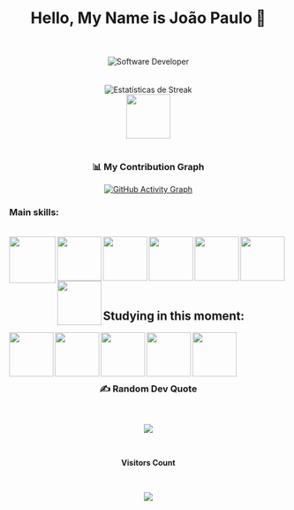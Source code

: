 <div align="center"> <h1>Hello, My Name is João Paulo 📓</h1> </div>



<br>
<br>


<div align="center">
  <img src="https://media.istockphoto.com/id/1470350413/vector/software-developer-working-with-computers.jpg?s=612x612&w=0&k=20&c=rMDiFqhfe3PUzikjGeCuSl-x4YlXFCcnM_psO4MlOU0=" alt="Software Developer">
</div>


 

<br>
<br>

<div align="center">
  <img src="https://github-readme-streak-stats.herokuapp.com/?user=JoaoPaulo23342&theme=dark&hide_border=false" alt="Estatísticas de Streak" />
</div>



<div align="center"> 


</a>


 
</a>


<a >
<img align="center"  
</a>
<br>


<a  href="https://www.linkedin.com/in/joaopauloresende/" target=_blank>
<img align="center"  height="80" width="80" src="https://github.com/carolbarbosa101/carolbarbosa101/assets/44561610/bc26a6f8-f0d3-4f15-82e1-55680c48f269">
</a>

</div>
<br>

<div align="center">

### 📊 My Contribution Graph

[![GitHub Activity Graph](https://github-readme-activity-graph.vercel.app/graph?username=JoaoPaulo23342&bg_color=000000&color=ffffff&line=ffffff&point=ffffff&area=true&area_color=1a1a1a&custom_title=JoaoPaulo's%20Contributions&hide_border=true&radius=8)](https://github.com/ashutosh00710/github-readme-activity-graph)

</div>

### Main skills:
<br>
<div align="left"> 
<img align="left" height="84" width="84" src="https://skillicons.dev/icons?i=javascript">

<img align="left" height="80" width="80" src="https://skillicons.dev/icons?i=css">

<img align="left"  height="80" width="80" src="https://skillicons.dev/icons?i=html">

<img align="left"  height="80" width="80" src="https://skillicons.dev/icons?i=react">

<img align="left"  height="80" width="80" src="https://github.com/carolbarbosa101/carolbarbosa101/assets/44561610/2a52f515-32c0-419a-8550-d196743d93dd">

<img align="left"  height="80" width="80" src="https://skillicons.dev/icons?i=php">

<img align="left"  height="80" width="80" src="https://skillicons.dev/icons?i=git">



</div>

<br>
<br> 
<br>
<br>
<br>
<br> 


<h2 align="left"> Studying in this moment: </h2>


<div align="left"> 

<img align="left"  height="80" width="80" src="https://github.com/carolbarbosa101/carolbarbosa101/assets/44561610/e3520d7c-c3c2-4dff-90e2-86355adc6f7c">


<img align="left"  height="80" width="80" src="https://github.com/carolbarbosa101/carolbarbosa101/assets/44561610/2a52f515-32c0-419a-8550-d196743d93dd">

<img align="left"  height="80" width="80" src="https://github.com/carolbarbosa101/carolbarbosa101/assets/44561610/67a682a9-e93d-4eed-831c-037ec6d536cc">

<img align="left"  height="80" width="80" src="https://github.com/carolbarbosa101/carolbarbosa101/assets/44561610/bea3fe91-c320-4c5f-918e-fa6abe8ec1cc">

<img align="left"  height="80" width="80" src="https://skillicons.dev/icons?i=express">




</div>

<br>
<br>
<br>
<br>

<div align="center">

### ✍️ Random Dev Quote
<br>

![](https://quotes-github-readme.vercel.app/api?type=horizontal&theme=dark)

</div>
<div align="center">
  


<br>
<p align="centre"><b>Visitors Count</b></p> 
<br>
  
<p align="center"><img align="center" src="https://visit-counter.vercel.app/counter.png?page=https://github.com/JoaoPaulo23342?tab=overview&from=2024-11-01&to=2024-11-01&s=50&c=db006a&bg=00000000&no=7&ff=digi&tb=Visits%3A++&ta=" /></p> 
<br>
</div>


<div align="center">
<h3>
<img align="center" >
</a>
</div>

<br>
<br> 











